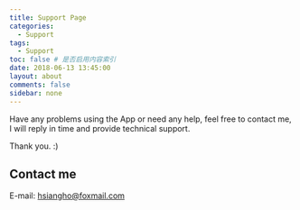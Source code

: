 ```yaml
---
title: Support Page
categories:
  - Support
tags:
  - Support
toc: false # 是否启用内容索引
date: 2018-06-13 13:45:00
layout: about
comments: false
sidebar: none
---
```


Have any problems using the App or need any help, feel free to contact me, I will reply in time and provide technical support.

Thank you. :)

## Contact me
E-mail: hsiangho@foxmail.com

